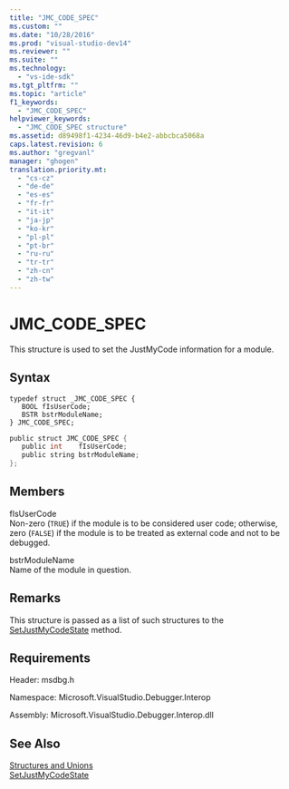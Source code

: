 ```yaml
---
title: "JMC_CODE_SPEC"
ms.custom: ""
ms.date: "10/28/2016"
ms.prod: "visual-studio-dev14"
ms.reviewer: ""
ms.suite: ""
ms.technology: 
  - "vs-ide-sdk"
ms.tgt_pltfrm: ""
ms.topic: "article"
f1_keywords: 
  - "JMC_CODE_SPEC"
helpviewer_keywords: 
  - "JMC_CODE_SPEC structure"
ms.assetid: d89498f1-4234-46d9-b4e2-abbcbca5068a
caps.latest.revision: 6
ms.author: "gregvanl"
manager: "ghogen"
translation.priority.mt: 
  - "cs-cz"
  - "de-de"
  - "es-es"
  - "fr-fr"
  - "it-it"
  - "ja-jp"
  - "ko-kr"
  - "pl-pl"
  - "pt-br"
  - "ru-ru"
  - "tr-tr"
  - "zh-cn"
  - "zh-tw"
---
```

# JMC_CODE_SPEC
This structure is used to set the JustMyCode information for a module.  
  
## Syntax  
  
```cpp#  
typedef struct _JMC_CODE_SPEC {  
   BOOL fIsUserCode;  
   BSTR bstrModuleName;  
} JMC_CODE_SPEC;  
```  
  
```c#  
public struct JMC_CODE_SPEC {  
   public int    fIsUserCode;  
   public string bstrModuleName;  
};  
```  
  
## Members  
 fIsUserCode  
 Non-zero (`TRUE`) if the module is to be considered user code; otherwise, zero (`FALSE`) if the module is to be treated as external code and not to be debugged.  
  
 bstrModuleName  
 Name of the module in question.  
  
## Remarks  
 This structure is passed as a list of such structures to the [SetJustMyCodeState](../../../extensibility/debugger/reference/idebugengine3-setjustmycodestate.md) method.  
  
## Requirements  
 Header: msdbg.h  
  
 Namespace: Microsoft.VisualStudio.Debugger.Interop  
  
 Assembly: Microsoft.VisualStudio.Debugger.Interop.dll  
  
## See Also  
 [Structures and Unions](../../../extensibility/debugger/reference/structures-and-unions.md)   
 [SetJustMyCodeState](../../../extensibility/debugger/reference/idebugengine3-setjustmycodestate.md)